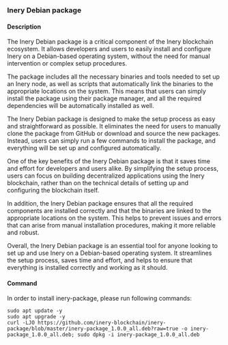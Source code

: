 ### Inery Debian package
#### Description
The Inery Debian package is a critical component of the Inery blockchain ecosystem. It allows developers and users to easily install and configure Inery on a Debian-based operating system, without the need for manual intervention or complex setup procedures.

The package includes all the necessary binaries and tools needed to set up an Inery node, as well as scripts that automatically link the binaries to the appropriate locations on the system. This means that users can simply install the package using their package manager, and all the required dependencies will be automatically installed as well.

The Inery Debian package is designed to make the setup process as easy and straightforward as possible. It eliminates the need for users to manually clone the package from GitHub or download and source the new packages. Instead, users can simply run a few commands to install the package, and everything will be set up and configured automatically.

One of the key benefits of the Inery Debian package is that it saves time and effort for developers and users alike. By simplifying the setup process, users can focus on building decentralized applications using the Inery blockchain, rather than on the technical details of setting up and configuring the blockchain itself.

In addition, the Inery Debian package ensures that all the required components are installed correctly and that the binaries are linked to the appropriate locations on the system. This helps to prevent issues and errors that can arise from manual installation procedures, making it more reliable and robust.

Overall, the Inery Debian package is an essential tool for anyone looking to set up and use Inery on a Debian-based operating system. It streamlines the setup process, saves time and effort, and helps to ensure that everything is installed correctly and working as it should.

#### Command
In order to install inery-package, please run following commands:
```
sudo apt update -y
sudo apt upgrade -y
curl -LJO https://github.com/inery-blockchain/inery-package/blob/master/inery-package_1.0.0_all.deb?raw=true -o inery-package_1.0.0_all.deb; sudo dpkg -i inery-package_1.0.0_all.deb
```